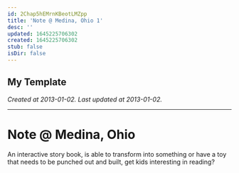 ```yaml
---
id: 2Chap5hEMrnKBeotLMZpp
title: 'Note @ Medina, Ohio 1'
desc: ''
updated: 1645225706302
created: 1645225706302
stub: false
isDir: false
---
```

My Template
---

_Created at 2013-01-02._
_Last updated at 2013-01-02._




---

# Note @ Medina, Ohio


An interactive story book, is able to transform into something or have a toy that needs to be punched out and built, get kids interesting in reading?

